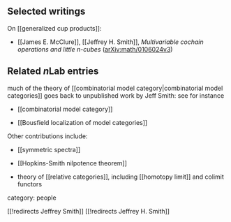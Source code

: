
## Selected writings


On [[generalized cup products]]:

* [[James E. McClure]], [[Jeffrey H. Smith]],
_Multivariable cochain operations and little $n$-cubes_
([arXiv:math/0106024v3](https://arxiv.org/abs/math/0106024v3))



## Related $n$Lab entries

much of the theory of [[combinatorial model category|combinatorial model categories]] goes back to unpublished work by Jeff Smith: see for instance

* [[combinatorial model category]]

* [[Bousfield localization of model categories]]

Other contributions include:

* [[symmetric spectra]]

* [[Hopkins-Smith nilpotence theorem]]

* theory of [[relative categories]], including [[homotopy limit]] and colimit functors

category: people

[[!redirects Jeffrey Smith]]
[[!redirects Jeffrey H. Smith]]